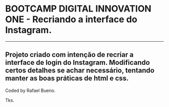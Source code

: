 # BOOTCAMP DIGITAL INNOVATION ONE - Recriando a interface do Instagram.

---

 Projeto criado com intenção de recriar a interface de login do Instagram.
 Modificando certos detalhes se achar necessário, tentando manter as boas práticas de html e css.
 ---
 Coded by Rafael Bueno.
 
 Tks.
